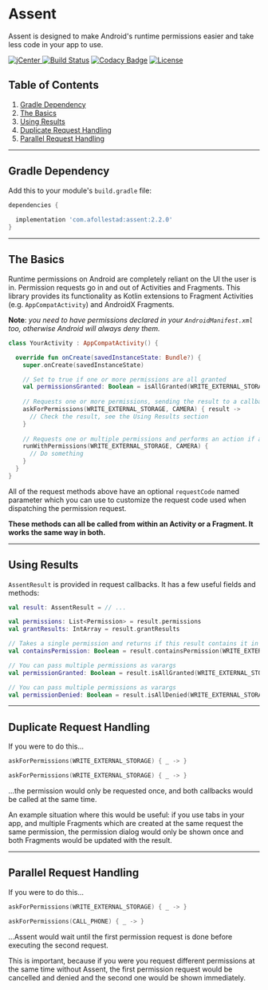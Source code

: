 # Assent

Assent is designed to make Android's runtime permissions easier and take less code in your app to use.

[ ![jCenter](https://api.bintray.com/packages/drummer-aidan/maven/assent/images/download.svg) ](https://bintray.com/drummer-aidan/maven/assent/_latestVersion)
[![Build Status](https://travis-ci.org/afollestad/assent.svg)](https://travis-ci.org/afollestad/assent)
[![Codacy Badge](https://api.codacy.com/project/badge/Grade/f1a2334c4c0349699760391bb71f763e)](https://www.codacy.com/app/drummeraidan_50/assent?utm_source=github.com&amp;utm_medium=referral&amp;utm_content=afollestad/assent&amp;utm_campaign=Badge_Grade)
[![License](https://img.shields.io/badge/license-Apache%202-4EB1BA.svg?style=flat-square)](https://www.apache.org/licenses/LICENSE-2.0.html)

## Table of Contents

1. [Gradle Dependency](#gradle-dependency)
2. [The Basics](#the-basics)
3. [Using Results](#using-results)
4. [Duplicate Request Handling](#duplicate-request-handling)
5. [Parallel Request Handling](#parallel-request-handling)

---

## Gradle Dependency

Add this to your module's `build.gradle` file:

```gradle
dependencies {
  
  implementation 'com.afollestad:assent:2.2.0'
}
```

---

## The Basics

Runtime permissions on Android are completely reliant on the UI the user is in. Permission requests 
go in and out of Activities and Fragments. This library provides its functionality as Kotlin 
extensions to Fragment Activities (e.g. `AppCompatActivity`) and AndroidX Fragments.

**Note**: *you need to have permissions declared in your `AndroidManifest.xml` too, otherwise 
Android will always deny them.*

```kotlin
class YourActivity : AppCompatActivity() {

  override fun onCreate(savedInstanceState: Bundle?) {
    super.onCreate(savedInstanceState)

    // Set to true if one or more permissions are all granted
    val permissionsGranted: Boolean = isAllGranted(WRITE_EXTERNAL_STORAGE, CAMERA)
    
    // Requests one or more permissions, sending the result to a callback
    askForPermissions(WRITE_EXTERNAL_STORAGE, CAMERA) { result ->
      // Check the result, see the Using Results section
    }
    
    // Requests one or multiple permissions and performs an action if all are granted
    runWithPermissions(WRITE_EXTERNAL_STORAGE, CAMERA) { 
      // Do something
    }
  }
}
```  

All of the request methods above have an optional `requestCode` named parameter which you can use 
to customize the request code used when dispatching the permission request.

**These methods can all be called from within an Activity or a Fragment. It works the same way in 
both.**

---

## Using Results

`AssentResult` is provided in request callbacks. It has a few useful fields and methods:

```kotlin
val result: AssentResult = // ...

val permissions: List<Permission> = result.permissions
val grantResults: IntArray = result.grantResults

// Takes a single permission and returns if this result contains it in its set
val containsPermission: Boolean = result.containsPermission(WRITE_EXTERNAL_STORAGE)

// You can pass multiple permissions as varargs
val permissionGranted: Boolean = result.isAllGranted(WRITE_EXTERNAL_STORAGE)

// You can pass multiple permissions as varargs
val permissionDenied: Boolean = result.isAllDenied(WRITE_EXTERNAL_STORAGE)
```

---

## Duplicate Request Handling

If you were to do this...

```kotlin
askForPermissions(WRITE_EXTERNAL_STORAGE) { _ -> }

askForPermissions(WRITE_EXTERNAL_STORAGE) { _ -> }
```

...the permission would only be requested once, and both callbacks would be called at the same time.

An example situation where this would be useful: if you use tabs in your app, and multiple Fragments
which are created at the same request the same permission, the permission dialog would only be shown 
once and both Fragments would be updated with the result.

---

## Parallel Request Handling

If you were to do this...

```kotlin
askForPermissions(WRITE_EXTERNAL_STORAGE) { _ -> }

askForPermissions(CALL_PHONE) { _ -> }
```

...Assent would wait until the first permission request is done before executing the second request.

This is important, because if you were you request different permissions at the same time without 
Assent, the first permission request would be cancelled and denied and the second one would be 
shown immediately.
